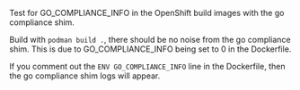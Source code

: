 Test for GO_COMPLIANCE_INFO in the OpenShift build images with the go compliance shim.

Build with `podman build .`, there should be no noise from the go compliance
shim. This is due to GO_COMPLIANCE_INFO being set to 0 in the Dockerfile.

If you comment out the `ENV GO_COMPLIANCE_INFO` line in the Dockerfile, then
the go compliance shim logs will appear.

